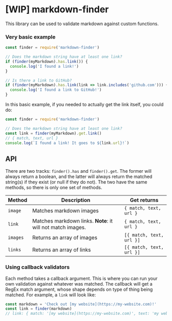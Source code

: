 # [WIP] markdown-finder

This library can be used to validate markdown against custom functions.

### Very basic example

```js
const finder = require('markdown-finder')

// Does the markdown string have at least one link?
if (finder(myMarkdown).has.link()) {
  console.log('I found a link!')
}

// Is there a link to GitHub?
if (finder(myMarkdown).has.link(link => link.includes('github.com'))) {
  console.log('I found a link to GitHub!')
}
```

In this basic example, if you needed to actually get the link itself, you could do:

```js
const finder = require('markdown-finder')

// Does the markdown string have at least one link?
const link = finder(myMarkdown).get.link()
// { match, text, url }
console.log(`I found a link! It goes to ${link.url}!`)
```

## API

There are two tracks: `finder().has` and `finder().get`. The former will always return a boolean, and the latter will always return the matched string(s) if they exist (or null if they do not). The two have the same methods, so there is only one set of methods.

| Method | Description | Get returns |
| ------ | ----------- | ------- |
| `image` | Matches markdown images | `{ match, text, url }`
| `link` | Matches markdown links. **Note**: it will not match images. | `{ match, text, url }` |
| `images` | Returns an array of images | `[{ match, text, url }]` |
| `links` | Returns an array of links | `[{ match, text, url }]` |

### Using callback validators

Each method takes a callback argument. This is where you can run your own validation against whatever was matched. The callback will get a RegEx match argument, whose shape depends on type of thing being matched. For example, a `link` will look like:

```js
const markdown = 'Check out [my website](https://my-website.com)!'
const link = finder(markdown)
// link: { match: '[my website](https://my-website.com)', text: 'my website', url: 'https://my-website.com' }
```

